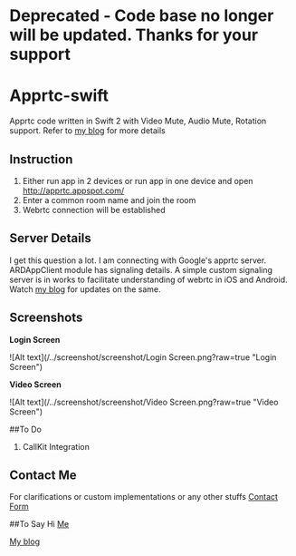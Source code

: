 # Deprecated - Code base no longer will be updated. Thanks for your support

# Apprtc-swift
Apprtc code written in Swift 2 with Video Mute, Audio Mute, Rotation support. Refer to [my blog](https://mobilitysolutionsexpert.wordpress.com/) for more details


## Instruction
1. Either run app in 2 devices or run app in one device and open http://apprtc.appspot.com/ 
2. Enter a common room name and join the room
3. Webrtc connection will be established 

## Server Details

I get this question a lot. I am connecting with Google's apprtc server. ARDAppClient module has signaling details. A simple custom signaling server is in works to facilitate understanding of webrtc in iOS and Android.  Watch [my blog](https://mobilitysolutionsexpert.wordpress.com/)  for updates on the same.

## Screenshots
**Login Screen**

![Alt text](/../screenshot/screenshot/Login Screen.png?raw=true "Login Screen") 

**Video Screen**

![Alt text](/../screenshot/screenshot/Video Screen.png?raw=true "Video Screen")

##To Do

1) CallKit Integration

## Contact Me
For clarifications or custom implementations or any other stuffs [Contact Form](https://goo.gl/forms/5MrJpooxLf5hvW9y2)

##To Say Hi
[Me](https://in.linkedin.com/in/dhilipr)

[My blog](https://mobilitysolutionsexpert.wordpress.com/)



